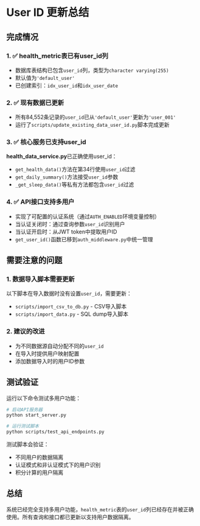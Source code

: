 # User ID 更新总结

## 完成情况

### 1. ✅ health_metric表已有user_id列
- 数据库表结构已包含`user_id`列，类型为`character varying(255)`
- 默认值为`'default_user'`
- 已创建索引：`idx_user_id`和`idx_user_date`

### 2. ✅ 现有数据已更新
- 所有84,552条记录的`user_id`已从`'default_user'`更新为`'user_001'`
- 运行了`scripts/update_existing_data_user_id.py`脚本完成更新

### 3. ✅ 核心服务已支持user_id
**health_data_service.py**已正确使用user_id：
- `get_health_data()`方法在第34行使用`user_id`过滤
- `get_daily_summary()`方法接受`user_id`参数
- `_get_sleep_data()`等私有方法都包含`user_id`过滤

### 4. ✅ API接口支持多用户
- 实现了可配置的认证系统（通过`AUTH_ENABLED`环境变量控制）
- 当认证关闭时：通过查询参数`user_id`识别用户
- 当认证开启时：从JWT token中提取用户ID
- `get_user_id()`函数已移到`auth_middleware.py`中统一管理

## 需要注意的问题

### 1. 数据导入脚本需要更新
以下脚本在导入数据时没有设置`user_id`，需要更新：
- `scripts/import_csv_to_db.py` - CSV导入脚本
- `scripts/import_data.py` - SQL dump导入脚本

### 2. 建议的改进
- 为不同数据源自动分配不同的`user_id`
- 在导入时提供用户映射配置
- 添加数据导入时的用户ID参数

## 测试验证

运行以下命令测试多用户功能：
```bash
# 启动API服务器
python start_server.py

# 运行测试脚本
python scripts/test_api_endpoints.py
```

测试脚本会验证：
- 不同用户的数据隔离
- 认证模式和非认证模式下的用户识别
- 积分计算的用户隔离

## 总结

系统已经完全支持多用户功能，`health_metric`表的`user_id`列已经存在并被正确使用。所有查询和接口都已更新以支持用户数据隔离。